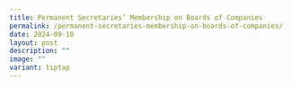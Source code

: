 ```yaml
---
title: Permanent Secretaries’ Membership on Boards of Companies
permalink: /permanent-secretaries-membership-on-boards-of-companies/
date: 2024-09-10
layout: post
description: ""
image: ""
variant: tiptap
---
```


